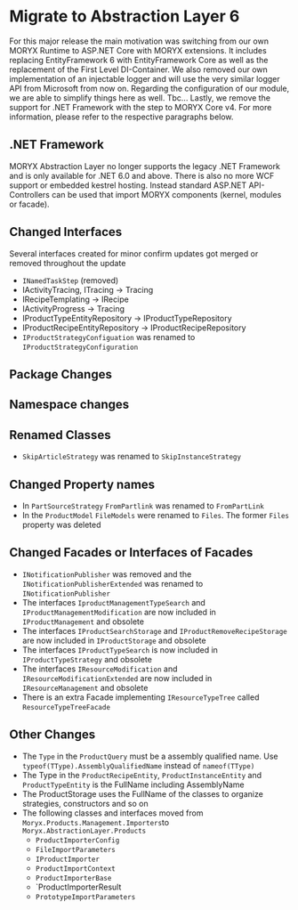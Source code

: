 # Migrate to Abstraction Layer 6
For this major release the main motivation was switching from our own MORYX Runtime to ASP.NET Core with MORYX extensions.
It includes replacing EntityFramework 6 with EntityFramework Core as well as the replacement of the First Level DI-Container. 
We also removed our own implementation of an injectable logger and will use the very similar logger API from Microsoft from now on.
Regarding the configuration of our module, we are able to simplify things here as well. Tbc...
Lastly, we remove the support for .NET Framework with the step to MORYX Core v4.
For more information, please refer to the respective paragraphs below.

## .NET Framework
MORYX Abstraction Layer no longer supports the legacy .NET Framework and is only available for .NET 6.0 and above. There is also no more WCF support or embedded kestrel hosting. Instead standard ASP.NET API-Controllers can be used that import MORYX components (kernel, modules or facade).

## Changed Interfaces
Several interfaces created for minor confirm updates got merged or removed throughout the update
- `INamedTaskStep` (removed)
- IActivityTracing, ITracing -> Tracing
- IRecipeTemplating -> IRecipe
- IActivityProgress -> Tracing
- IProductTypeEntityRepository -> IProductTypeRepository
- IProductRecipeEntityRepository -> IProductRecipeRepository
- `IProductStrategyConfiguation` was renamed to `IProductStrategyConfiguration`

## Package Changes

## Namespace changes

## Renamed Classes
- `SkipArticleStrategy` was renamed to `SkipInstanceStrategy`

## Changed Property names
- In `PartSourceStrategy` `FromPartlink` was renamed to `FromPartLink`
- In the `ProductModel` `FileModels` were renamed to `Files`. The former `Files` property was deleted

## Changed Facades or Interfaces of Facades
- `INotificationPublisher` was removed and the `INotificationPublisherExtended` was renamed to `INotificationPublisher`
- The interfaces `IproductManagementTypeSearch` and `IProductManagementModification` are now included in `IProductManagement` and obsolete
- The interfaces `IProductSearchStorage` and `IProductRemoveRecipeStorage` are now included in `IProductStorage` and obsolete
- The interfaces `IProductTypeSearch` is now included in `IProductTypeStrategy` and obsolete
- The interfaces `IResourceModification` and `IResourceModificationExtended` are now included in `IResourceManagement` and obsolete 
- There is an extra Facade implementing `IResourceTypeTree` called `ResourceTypeTreeFacade`

## Other Changes
- The `Type` in the `ProductQuery` must be a assembly qualified name. Use `typeof(TType).AssemblyQualifiedName` instead of `nameof(TType)`
- The Type in the `ProductRecipeEntity`, `ProductInstanceEntity` and `ProductTypeEntity` is the FullName including AssemblyName
- The ProductStorage uses the FullName of the classes to organize strategies, constructors and so on
- The following classes and interfaces moved from `Moryx.Products.Management.Importers`to  `Moryx.AbstractionLayer.Products`
  - `ProductImporterConfig` 
  - `FileImportParameters`
  - `IProductImporter`
  - `ProductImportContext`
  - `ProductImporterBase`
  - `ProductImporterResult
  - `PrototypeImportParameters`
